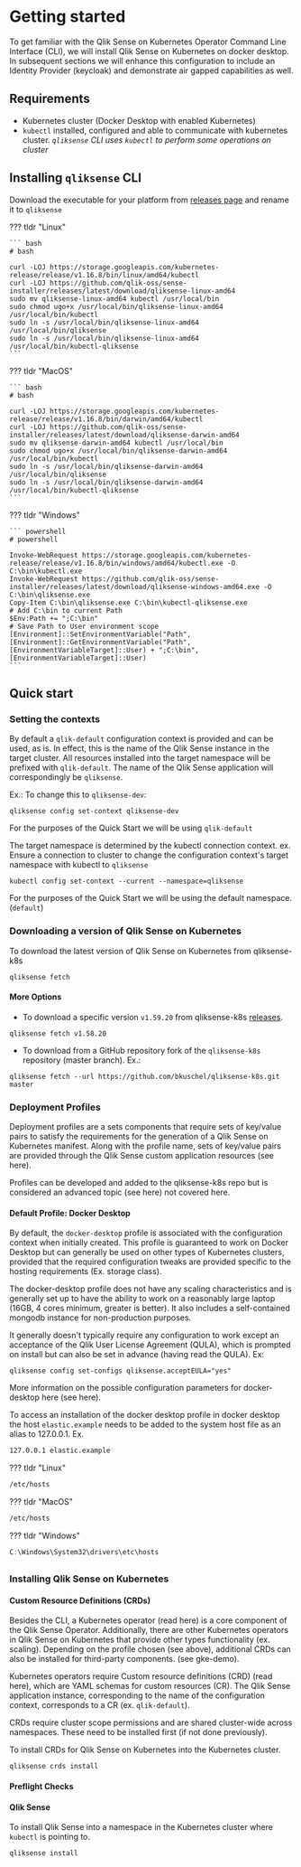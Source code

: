 # Getting started

To get familiar with the Qlik Sense on Kubernetes Operator Command Line Interface (CLI), we will install Qlik Sense on Kubernetes on docker desktop. In subsequent sections we will enhance this configuration to include an Identity Provider (keycloak) and demonstrate air gapped capabilities as well.

## Requirements

- Kubernetes cluster (Docker Desktop with enabled Kubernetes)
- `kubectl` installed, configured and able to communicate with kubernetes cluster. _`qliksense` CLI uses `kubectl` to perform some operations on cluster_

## Installing `qliksense` CLI

Download the executable for your platform from [releases page](https://github.com/qlik-oss/sense-installer/releases) and rename it to `qliksense`

??? tldr "Linux"

    ``` bash
    # bash

    curl -LOJ https://storage.googleapis.com/kubernetes-release/release/v1.16.8/bin/linux/amd64/kubectl
    curl -LOJ https://github.com/qlik-oss/sense-installer/releases/latest/download/qliksense-linux-amd64
    sudo mv qliksense-linux-amd64 kubectl /usr/local/bin
    sudo chmod ugo+x /usr/local/bin/qliksense-linux-amd64 /usr/local/bin/kubectl
    sudo ln -s /usr/local/bin/qliksense-linux-amd64 /usr/local/bin/qliksense
    sudo ln -s /usr/local/bin/qliksense-linux-amd64 /usr/local/bin/kubectl-qliksense
    ```

??? tldr "MacOS"

    ``` bash
    # bash

    curl -LOJ https://storage.googleapis.com/kubernetes-release/release/v1.16.8/bin/darwin/amd64/kubectl
    curl -LOJ https://github.com/qlik-oss/sense-installer/releases/latest/download/qliksense-darwin-amd64
    sudo mv qliksense-darwin-amd64 kubectl /usr/local/bin
    sudo chmod ugo+x /usr/local/bin/qliksense-darwin-amd64 /usr/local/bin/kubectl
    sudo ln -s /usr/local/bin/qliksense-darwin-amd64 /usr/local/bin/qliksense
    sudo ln -s /usr/local/bin/qliksense-darwin-amd64 /usr/local/bin/kubectl-qliksense
    ```

??? tldr "Windows"

    ``` powershell
    # powershell

    Invoke-WebRequest https://storage.googleapis.com/kubernetes-release/release/v1.16.8/bin/windows/amd64/kubectl.exe -O C:\bin\kubectl.exe
    Invoke-WebRequest https://github.com/qlik-oss/sense-installer/releases/latest/download/qliksense-windows-amd64.exe -O C:\bin\qliksense.exe
    Copy-Item C:\bin\qliksense.exe C:\bin\kubectl-qliksense.exe
    # Add C:\bin to current Path
    $Env:Path += ";C:\bin"
    # Save Path to User environment scope
    [Environment]::SetEnvironmentVariable("Path",[Environment]::GetEnvironmentVariable("Path", [EnvironmentVariableTarget]::User) + ";C:\bin",[EnvironmentVariableTarget]::User)
    ```

## Quick start

### Setting the contexts

By default a `qlik-default` configuration context is provided and can be used, as is.  In effect, this is the name of the Qlik Sense instance in the target cluster. All resources installed into the target namespace will be prefixed with `qlik-default`.  The name of the Qlik Sense application will correspondingly be `qliksense`.

Ex.: To change this to `qliksense-dev`:

```shell
qliksense config set-context qliksense-dev
```
For the purposes of the Quick Start we will be using `qlik-default`

The target namespace is determined by the kubectl connection context. 
ex. Ensure a connection to cluster to change the configuration context's target namespace with kubectl to `qliksense`

 ```shell
kubectl config set-context --current --namespace=qliksense 
 ```
For the purposes of the Quick Start we will be using the default namespace. (`default`)

### Downloading a version of Qlik Sense on Kubernetes

To download the latest version of Qlik Sense on Kubernetes from qliksense-k8s
  ```shell
qliksense fetch
  ```
#### More Options
- To download a specific version `v1.59.20` from qliksense-k8s [releases](https://github.com/qlik-oss/qliksense-k8s/releases).
```shell
qliksense fetch v1.58.20
```
- To download from a GitHub repository fork of the `qliksense-k8s` repository (master branch). 
Ex.:
```shell
qliksense fetch --url https://github.com/bkuschel/qliksense-k8s.git master
```

### Deployment Profiles

Deployment profiles are a sets components that require sets of key/value pairs to satisfy the requirements for the generation of a Qlik Sense on Kubernetes manifest.  Along with the profile name, sets of key/value pairs are provided through the Qlik Sense custom application resources (see here). 

Profiles can be developed and added to the qliksense-k8s repo but is considered an advanced topic (see here) not covered here.

#### Default Profile: Docker Desktop

By default, the `docker-desktop` profile is associated with the configuration context when initially created. This profile is guaranteed to work on Docker Desktop but can generally be used on other types of Kubernetes clusters, provided that the required configuration tweaks are provided specific to the hosting requirements (Ex. storage class).


The docker-desktop profile does not have any scaling characteristics and is generally set up to have the ability to work on a reasonably large laptop (16GB, 4 cores minimum, greater is better).  It also includes a self-contained mongodb instance for non-production purposes.

It generally doesn't typically require any configuration to work except an acceptance of the Qlik User License Agreement (QULA), which is prompted on install but can also be set in advance (having read the QULA). Ex:

```shell
qliksense config set-configs qliksense.acceptEULA="yes"
```

More information on the possible configuration parameters for docker-desktop here (see here).

To access an installation of the docker desktop profile in docker desktop  the host `elastic.example` needs to be added to the system host file as an alias to 127.0.0.1. Ex.

```bash
127.0.0.1 elastic.example
```

??? tldr "Linux"

```bash
/etc/hosts
```

??? tldr "MacOS"

```bash
/etc/hosts
```

??? tldr "Windows"

```powershell
C:\Windows\System32\drivers\etc\hosts
```

## 

### Installing Qlik Sense on Kubernetes

#### Custom Resource Definitions (CRDs)

Besides the CLI, a Kubernetes operator (read here) is a core component of the Qlik Sense Operator. Additionally, there are other Kubernetes operators in Qlik Sense on Kubernetes that provide other types functionality (ex. scaling). Depending on the profile chosen (see above), additional CRDs can also be installed for third-party components. (see gke-demo).

Kubernetes operators require Custom resource definitions (CRD) (read here), which are YAML schemas for custom resources (CR). The Qlik Sense application instance, corresponding to the name of the configuration context, corresponds to a CR (ex. `qlik-default`).

CRDs require cluster scope permissions and are shared cluster-wide across namespaces. These need to be installed first (if not done previously). 

To install CRDs for Qlik Sense on Kubernetes into the Kubernetes cluster.

```shell
qliksense crds install
```

#### Preflight Checks

#### Qlik Sense

To install Qlik Sense into a namespace in the Kubernetes cluster where `kubectl` is pointing to.

```shell
qliksense install
```
